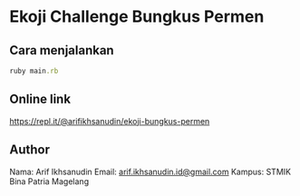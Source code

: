 # Ekoji Challenge Bungkus Permen

## Cara menjalankan

```ruby
ruby main.rb
```
## Online link

https://repl.it/@arifikhsanudin/ekoji-bungkus-permen

## Author

Nama: Arif Ikhsanudin
Email: arif.ikhsanudin.id@gmail.com
Kampus: STMIK Bina Patria Magelang
